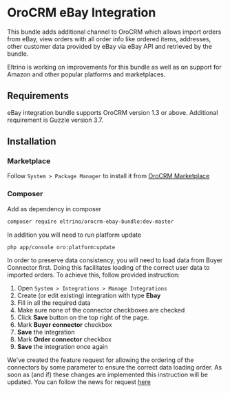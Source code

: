 OroCRM eBay Integration
========================

This bundle adds additional channel to OroCRM which allows import orders from eBay, view orders with all order info like ordered items, addresses, other customer data provided by eBay via eBay API and retrieved by the bundle.

Eltrino is working on improvements for this bundle as well as on support for Amazon and other popular platforms and marketplaces.

Requirements
------------

eBay integration bundle supports OroCRM version 1.3 or above. Additional requirement is Guzzle version 3.7.

Installation
------------

### Marketplace

Follow `System > Package Manager` to install it from [OroCRM Marketplace][1]

### Composer

Add as dependency in composer
```bash
composer require eltrino/orocrm-ebay-bundle:dev-master
```

In addition you will need to run platform update
```bash
php app/console oro:platform:update
```

In order to preserve data consistency, you will need to load data from Buyer Connector first.
Doing this facilitates loading of the correct user data to imported orders.
To achieve this, follow provided instruction:

1. Open `System > Integrations > Manage Integrations`
2. Create (or edit existing) integration with type **Ebay**
3. Fill in all the required data
4. Make sure none of the connector checkboxes are checked
5. Click **Save** button on the top right of the page. 
6. Mark  **Buyer connector** checkbox
7. **Save** the integration
8. Mark **Order connector** checkbox
9. **Save** the integration once again

We've created the feature request for allowing the ordering of the connectors by some parameter to ensure the correct data loading order. As soon as (and if) these changes are implemented this instruction will be updated.
You can follow the news for request [here][2]

[1]: http://www.orocrm.com/marketplace/oro-crm/package/orocrm-ebay-integration
[2]: http://www.orocrm.com/forums/topic/ordering-the-integration-connectors-by-parameter